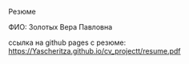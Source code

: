 Резюме

ФИО: Золотых Вера Павловна

ссылка на github pages с резюме: https://Yascheritza.github.io/cv_projectt/resume.pdf
 
 
